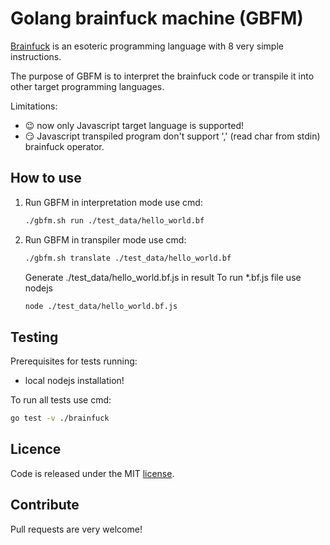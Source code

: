 Golang brainfuck machine (GBFM)
==============================================

[Brainfuck](http://esolangs.org/wiki/brainfuck) is an esoteric programming language with 8 very simple instructions.

The purpose of GBFM is to interpret the brainfuck code or transpile it into other target programming languages.

Limitations:

* :wink: now only Javascript target language is supported!
* :smirk: Javascript transpiled program don't support ',' (read char from stdin) brainfuck operator.

How to use
-----

1. Run GBFM in interpretation mode use cmd:

    ```bash
    ./gbfm.sh run ./test_data/hello_world.bf
    ```

2. Run GBFM in transpiler mode use cmd:

    ```bash
    ./gbfm.sh translate ./test_data/hello_world.bf
    ```

    Generate ./test_data/hello_world.bf.js in result
    To run *.bf.js file use nodejs

    ```bash
    node ./test_data/hello_world.bf.js
    ```

Testing
-----

Prerequisites for tests running:

* local nodejs installation!

To run all tests use cmd:

```bash
go test -v ./brainfuck
```

Licence
----

Code is released under the MIT [license](/LICENSE).

Contribute
----

Pull requests are very welcome!
